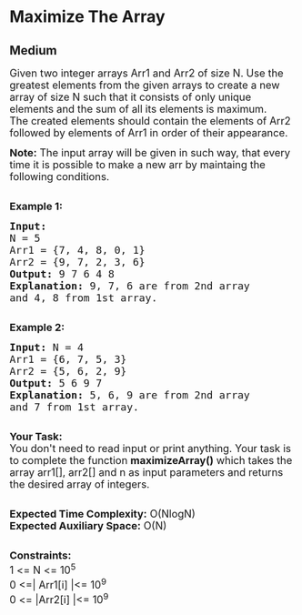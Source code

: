 # Maximize The Array
## Medium
<div class="problems_problem_content__Xm_eO"><p><span style="font-size:18px">Given two integer arrays Arr1 and Arr2 of size N. Use the greatest elements from the given arrays to create a new array of size N such that it consists of only unique elements and the sum of all its elements is maximum.<br>
The created elements should contain the elements of Arr2 followed by elements of Arr1 in order of their appearance.</span></p>

<p><span style="font-size:18px"><strong>Note:</strong> The input array will be given in such way, that every time it is possible to make a new arr by maintaing the following conditions.</span></p>

<p><br>
<span style="font-size:18px"><strong>Example 1:</strong></span></p>

<pre><span style="font-size:18px"><strong>Input:
</strong>N = 5
Arr1 = {7, 4, 8, 0, 1}
Arr2 = {9, 7, 2, 3, 6}
<strong>Output: </strong>9 7 6 4 8
<strong>Explanation:</strong> 9, 7, 6 are from 2nd array
and 4, 8 from 1st array.</span></pre>

<p><br>
<span style="font-size:18px"><strong>Example 2:</strong></span></p>

<pre><span style="font-size:18px"><strong>Input: </strong>N = 4
Arr1 = {6, 7, 5, 3}
Arr2 = {5, 6, 2, 9} 
<strong>Output:</strong> 5 6 9 7 
<strong>Explanation:</strong> 5, 6, 9 are from 2nd array
and 7 from 1st array.</span></pre>

<p><br>
<span style="font-size:18px"><strong>Your Task: </strong><br>
You don't need to read input or print anything. Your task is to complete the function <strong>maximizeArray()</strong> which takes the array arr1[], arr2[] and n as input parameters and returns the desired array of integers.</span></p>

<p><br>
<span style="font-size:18px"><strong>Expected Time Complexity:</strong> O(NlogN)<br>
<strong>Expected Auxiliary Space:</strong> O(N)</span></p>

<p><br>
<span style="font-size:18px"><strong>Constraints:</strong><br>
1 &lt;= N &lt;= 10<sup>5</sup><br>
0 &lt;=| Arr1[i] |&lt;= 10<sup>9</sup><br>
0 &lt;= |Arr2[i] |&lt;= 10<sup>9</sup></span></p>
</div>